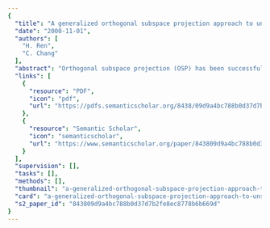 ```yaml
---
{
  "title": "A generalized orthogonal subspace projection approach to unsupervised multispectral image classification",
  "date": "2000-11-01",
  "authors": [
    "H. Ren",
    "C. Chang"
  ],
  "abstract": "Orthogonal subspace projection (OSP) has been successfully applied in hyperspectral image processing. In order for the OSP to be effective, the number of bands must be no less than that of signatures to be classified. This ensures that there are sufficient dimensions to accommodate orthogonal projections resulting from the individual signatures. Such inherent constraint is not an issue for hyperspectral images since they generally have hundreds of bands, which is more than the number of signatures resident within images. However, this may not be true for multispectral images where the number of signatures to be classified is greater than the number of bands such as three-band pour l'observation de la terra (SPOT) images. This paper presents a generalization of the OSP called generalized OSP (GOSP) that relaxes this constraint in such a manner that the OSP can be extended to multispectral image processing in an unsupervised fashion. The idea of the GOSP is to create a new set of additional bands that are generated nonlinearly from original multispectral bands prior to the OSP classification. It is then followed by an unsupervised OSP classifier called automatic target detection and classification algorithm (ATDCA). The effectiveness of the proposed GOSP is evaluated by SPOT and Landsat TM images. The experimental results show that the GOSP significantly improves the classification performance of the OSP.",
  "links": [
    {
      "resource": "PDF",
      "icon": "pdf",
      "url": "https://pdfs.semanticscholar.org/8438/09d9a4bc788b0d37d7b2fe8ec8778b6b669d.pdf"
    },
    {
      "resource": "Semantic Scholar",
      "icon": "semanticscholar",
      "url": "https://www.semanticscholar.org/paper/843809d9a4bc788b0d37d7b2fe8ec8778b6b669d"
    }
  ],
  "supervision": [],
  "tasks": [],
  "methods": [],
  "thumbnail": "a-generalized-orthogonal-subspace-projection-approach-to-unsupervised-multispectral-image-classification-thumb.jpg",
  "card": "a-generalized-orthogonal-subspace-projection-approach-to-unsupervised-multispectral-image-classification-card.jpg",
  "s2_paper_id": "843809d9a4bc788b0d37d7b2fe8ec8778b6b669d"
}
---
```


